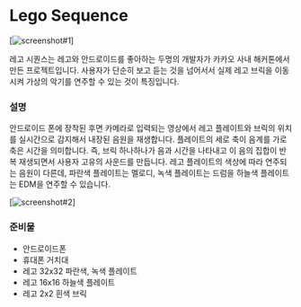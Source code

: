Lego Sequence
===========
[![screenshot#1](https://dl.dropboxusercontent.com/u/539401/lego-metrix/lego_sequence.jpg)]

레고 시퀀스는 레고와 안드로이드를 좋아하는 두명의 개발자가 카카오 사내 해커톤에서 만든 프로젝트입니다. 사용자가
단순히 보고 듣는 것을 넘어서서 실제 레고 브릭을 이동시켜 가상의 악기를 연주할 수 있는 것이 특징입니다.

### 설명
안드로이드 폰에 장착된 후면 카메라로 입력되는 영상에서 레고 플레이트와 브릭의 위치를 실시간으로 감지해서 내장된 음원을 재생합니다. 플레이트의 세로 축이 음계를 가로 축은 시간을 의미합니다. 즉, 브릭 하나하나가 음과 시간을 나타내고 이 음의 집합이 반복 재생되면서 사용자 고유의 사운드를 만듭니다. 레고 플레이트의 색상에 따라 연주되는 음원이 다른데, 파란색 플레이트는 멜로디, 녹색 플레이트는 드럼을 하늘색 플레이트는 EDM을 연주할 수 있습니다.

[![screenshot#2](https://dl.dropboxusercontent.com/u/539401/lego-metrix/KakaoTalk_Photo_2015-11-22-20-43-34_71.jpeg)]
### 준비물
 * 안드로이드폰
 * 휴대폰 거치대
 * 레고 32x32 파란색, 녹색 플레이트
 * 레고 16x16 하늘색 플레이트
 * 레고 2x2 흰색 브릭 

